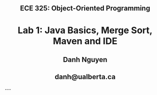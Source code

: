 <h2 align="center">ECE 325: Object-Oriented Programming</h2>
<h1 align="center">Lab 1: Java Basics, Merge Sort, Maven and IDE</h1>
<h2 align="center">Danh Nguyen</h2>
<h2 align="center">danh@ualberta.ca</h2>
---
